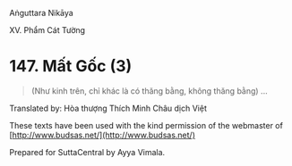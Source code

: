 Aṅguttara Nikāya

XV. Phẩm Cát Tường

# 147. Mất Gốc (3)

> (Như kinh trên, chỉ khác là có thăng bằng, không thăng bằng) ...

Translated by: Hòa thượng Thích Minh Châu dịch Việt

These texts have been used with the kind permission of the webmaster of [http://www.budsas.net/](http://www.budsas.net/)

Prepared for SuttaCentral by Ayya Vimala.